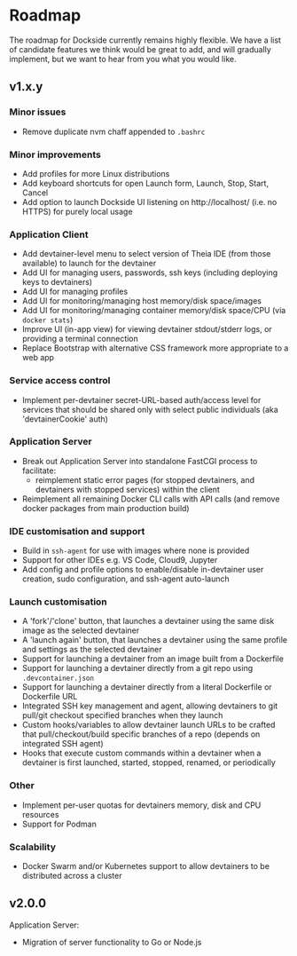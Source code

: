 # Roadmap

The roadmap for Dockside currently remains highly flexible. We have a list of candidate features we think would be great to add, and will gradually implement, but we want to hear from you what you would like.

## v1.x.y

### Minor issues

- Remove duplicate nvm chaff appended to `.bashrc`

### Minor improvements

- Add profiles for more Linux distributions
- Add keyboard shortcuts for open Launch form, Launch, Stop, Start, Cancel
- Add option to launch Dockside UI listening on http://localhost/ (i.e. no HTTPS) for purely local usage

### Application Client

- Add devtainer-level menu to select version of Theia IDE (from those available) to launch for the devtainer
- Add UI for managing users, passwords, ssh keys (including deploying keys to devtainers)
- Add UI for managing profiles
- Add UI for monitoring/managing host memory/disk space/images
- Add UI for monitoring/managing container memory/disk space/CPU (via `docker stats`)
- Improve UI (in-app view) for viewing devtainer stdout/stderr logs, or providing a terminal connection
- Replace Bootstrap with alternative CSS framework more appropriate to a web app

### Service access control

- Implement per-devtainer secret-URL-based auth/access level for services that should be shared only with select public individuals (aka 'devtainerCookie' auth)

### Application Server

- Break out Application Server into standalone FastCGI process to facilitate:
  - reimplement static error pages (for stopped devtainers, and devtainers with stopped services) within the client
- Reimplement all remaining Docker CLI calls with API calls (and remove docker packages from main production build)

### IDE customisation and support

- Build in `ssh-agent` for use with images where none is provided
- Support for other IDEs e.g. VS Code, Cloud9, Jupyter
- Add config and profile options to enable/disable in-devtainer user creation, sudo configuration, and ssh-agent auto-launch

### Launch customisation

- A 'fork'/'clone' button, that launches a devtainer using the same disk image as the selected devtainer
- A 'launch again' button, that launches a devtainer using the same profile and settings as the selected devtainer
- Support for launching a devtainer from an image built from a Dockerfile
- Support for launching a devtainer directly from a git repo using `.devcontainer.json`
- Support for launching a devtainer directly from a literal Dockerfile or Dockerfile URL
- Integrated SSH key management and agent, allowing devtainers to git pull/git checkout specified branches when they launch
- Custom hooks/variables to allow devtainer launch URLs to be crafted that pull/checkout/build specific branches of a repo (depends on integrated SSH agent)
- Hooks that execute custom commands within a devtainer when a devtainer is first launched, started, stopped, renamed, or periodically

### Other

- Implement per-user quotas for devtainers memory, disk and CPU resources
- Support for Podman

### Scalability

- Docker Swarm and/or Kubernetes support to allow devtainers to be distributed across a cluster

## v2.0.0

Application Server:

- Migration of server functionality to Go or Node.js

